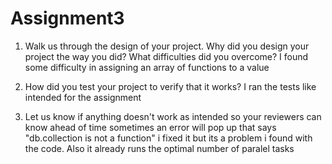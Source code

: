 # Assignment3

1. Walk us through the design of your project. Why did you design your project the way you did? What difficulties did you overcome?
    I found some difficulty in assigning an array of functions to a value

2. How did you test your project to verify that it works? 
    I ran the tests like intended for the assignment
  
3. Let us know if anything doesn't work as intended so your reviewers can know ahead of time
sometimes an error will pop up that says "db.collection is not a function" i fixed it but its a problem i found with the code.
Also it already runs the optimal number of paralel tasks
